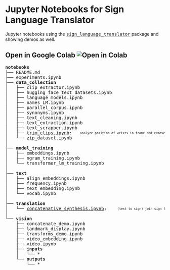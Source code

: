 # Jupyter Notebooks for Sign Language Translator

Jupyter notebooks using the <kbd>[sign_language_translator](https://github.com/sign-language-translator/sign-language-translator)</kbd> package and showing demos as well.

## Open in Google Colab ![Open in Colab](https://colab.research.google.com/assets/colab-badge.svg)

<pre>
<b>notebooks</b>
├── README.md
├── experiments.ipynb
├── <b>data_collection</b>
│   ├── clip_extractor.ipynb
│   ├── hugging_face_text_datasets.ipynb
│   ├── language_models.ipynb
│   ├── names_LM.ipynb
│   ├── parallel_corpus.ipynb
│   ├── synonyms.ipynb
│   ├── text_cleaning.ipynb
│   ├── text_extraction.ipynb
│   ├── text_scrapper.ipynb
│   ├── <a href="https://colab.research.google.com/github/sign-language-translator/notebooks/blob/main/data_collection/trim_clips.ipynb">trim_clips.ipynb</a>:   <sub><sup>analyze position of wrists in frame and remove pauses at start & end</sup></sub>
│   └── zip_dataset.ipynb
│
├── <b>model_training</b>
│   ├── embeddings.ipynb
│   ├── ngram_training.ipynb
│   └── transformer_lm_training.ipynb
│
├── <b>text</b>
│   ├── align_embeddings.ipynb
│   ├── frequency.ipynb
│   ├── text_embedding.ipynb
│   └── vocab.ipynb
│
├── <b>translation</b>
│   └── <a href="https://colab.research.google.com/github/sign-language-translator/notebooks/blob/main/translation/concatenative_synthesis.ipynb">concatenative_synthesis.ipynb</a>:    <sub><sup>(text to sign) join sign for each word in text and play</sup></sub>
│
└── <b>vision</b>
    ├── concatenate_demo.ipynb
    ├── landmark_display.ipynb
    ├── transforms_demo.ipynb
    ├── video_embedding.ipynb
    ├── video.ipynb
    ├── <b>inputs</b>
    │   └── *
    └── <b>outputs</b>
        └── *
</pre>
